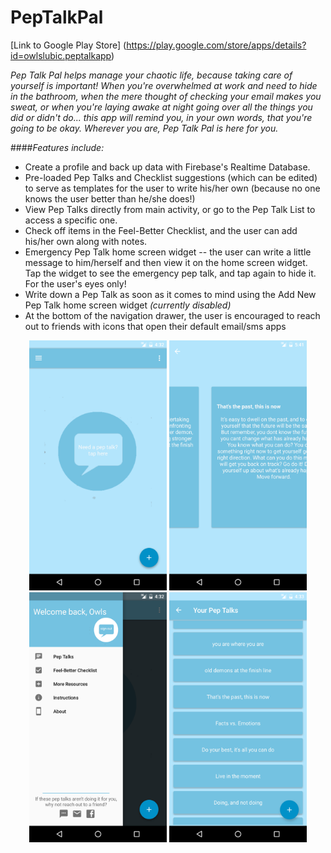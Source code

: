 # PepTalkPal

[Link to Google Play Store] (https://play.google.com/store/apps/details?id=owlslubic.peptalkapp)


_Pep Talk Pal helps manage your chaotic life, because taking care of yourself is important! When you're overwhelmed at work and need to hide in the bathroom, when the mere thought of checking your email makes you sweat, or when you're laying awake at night going over all the things you did or didn't do... this app will remind you, in your own words, that you're going to be okay. 
Wherever you are, Pep Talk Pal is here for you._

####_Features include:_
- Create a profile and back up data with Firebase's Realtime Database. 
- Pre-loaded Pep Talks and Checklist suggestions (which can be edited) to serve as templates for the user to write his/her own (because no one knows the user better than he/she does!)
- View Pep Talks directly from main activity, or go to the Pep Talk List to access a specific one.
- Check off items in the Feel-Better Checklist, and the user can add his/her own along with notes.
- Emergency Pep Talk home screen widget -- the user can write a little message to him/herself and then view it on the home screen widget. Tap the widget to see the emergency pep talk, and tap again to hide it. For the user's eyes only!
- Write down a Pep Talk as soon as it comes to mind using the Add New Pep Talk home screen widget _(currently disabled)_
- At the bottom of the navigation drawer, the user is encouraged to reach out to friends with icons that open their default email/sms apps 


<p align="center">
  <img src="./Screenshots/Screenshot_20160912-163238.png" width="220" height="400" > 
  <img src="./Screenshots/Screenshot_20160912-174120.png" width="220" height="400" >
  <img src="./Screenshots/Screenshot_20160912-163245.png" width="220" height="400" > 
  <img src="./Screenshots/Screenshot_20160912-163304.png" width="220" height="400" >
</p>
